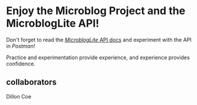 # Enjoy the Microblog Project and the MicroblogLite API!

Don't forget to read the [_MicroblogLite_ API docs](https://microbloglite.herokuapp.com/docs/) and experiment with the API in _Postman!_

Practice and experimentation provide experience, and experience provides confidence.

## collaborators

Dillon Coe
